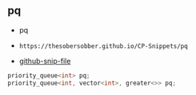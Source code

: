 
## pq

- pq
- ```
  https://thesobersobber.github.io/CP-Snippets/pq
  ```
- [github-snip-file](https://github.com/theSoberSobber/CP-Snippets/blob/main/snippets.json#L1003)

```cpp
priority_queue<int> pq;
priority_queue<int, vector<int>, greater<>> pq;
```
